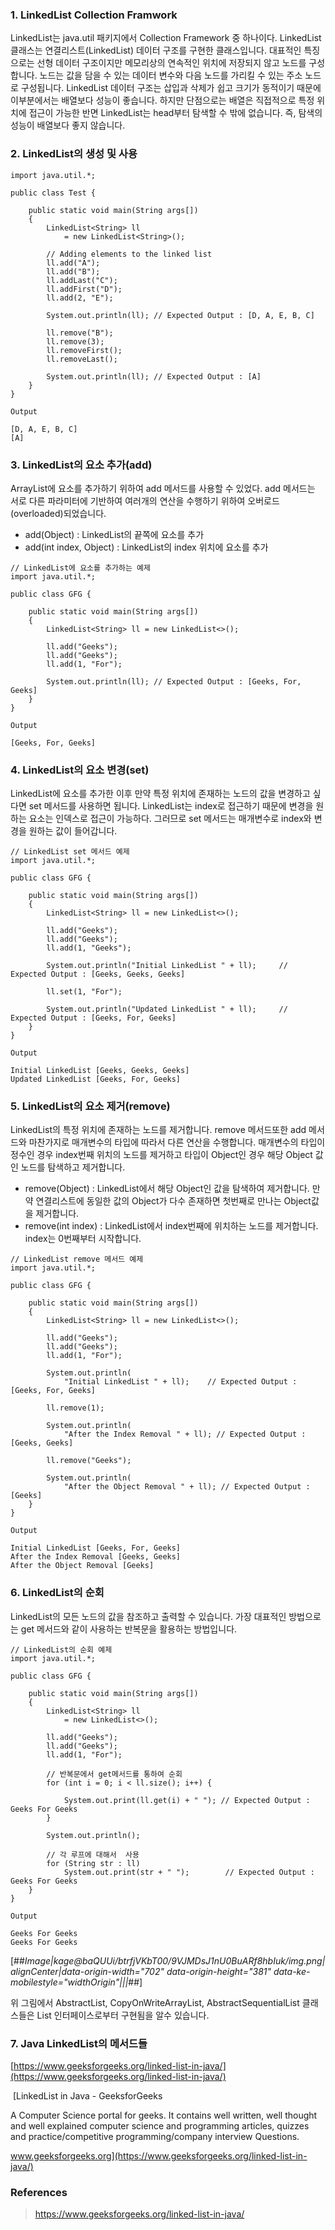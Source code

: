 ### 1\. LinkedList Collection Framwork

LinkedList는 java.util 패키지에서 Collection Framework 중 하나이다. LinkedList 클래스는 연결리스트(LinkedList) 데이터 구조를 구현한 클래스입니다. 대표적인 특징으로는 선형 데이터 구조이지만 메모리상의 연속적인 위치에 저장되지 않고 노드를 구성합니다. 노드는 값을 담을 수 있는 데이터 변수와 다음 노드를 가리킬 수 있는 주소 노드로 구성됩니다. LinkedList 데이터 구조는 삽입과 삭제가 쉽고 크기가 동적이기 때문에 이부분에서는 배열보다 성능이 좋습니다. 하지만 단점으로는 배열은 직접적으로 특정 위치에 접근이 가능한 반면 LinkedList는 head부터 탐색할 수 밖에 없습니다. 즉, 탐색의 성능이 배열보다 좋지 않습니다.

### 2\. LinkedList의 생성 및 사용

```
import java.util.*;
  
public class Test {
  
    public static void main(String args[])
    {
        LinkedList<String> ll
            = new LinkedList<String>();
  
        // Adding elements to the linked list
        ll.add("A");
        ll.add("B");
        ll.addLast("C");
        ll.addFirst("D");
        ll.add(2, "E");
  
        System.out.println(ll);	// Expected Output : [D, A, E, B, C]
  
        ll.remove("B");
        ll.remove(3);
        ll.removeFirst();		
        ll.removeLast();
  
        System.out.println(ll);	// Expected Output : [A]
    }
}
```

```
Output 

[D, A, E, B, C]
[A]
```

### 3\. LinkedList의 요소 추가(add)

ArrayList에 요소를 추가하기 위하여 add 메서드를 사용할 수 있었다. add 메서드는 서로 다른 파라미터에 기반하여 여러개의 연산을 수행하기 위하여 오버로드(overloaded)되었습니다.

-   add(Object) : LinkedList의 끝쪽에 요소를 추가
-   add(int index, Object) : LinkedList의 index 위치에 요소를 추가

```
// LinkedList에 요소를 추가하는 예제
import java.util.*; 
    
public class GFG { 
    
    public static void main(String args[]) 
    { 
        LinkedList<String> ll = new LinkedList<>(); 
    
        ll.add("Geeks"); 
        ll.add("Geeks"); 
        ll.add(1, "For"); 
    
        System.out.println(ll); // Expected Output : [Geeks, For, Geeks]
    } 
}
```

```
Output 

[Geeks, For, Geeks]
```

### 4\. LinkedList의 요소 변경(set)

LinkedList에 요소를 추가한 이후 만약 특정 위치에 존재하는 노드의 값을 변경하고 싶다면 set 메서드를 사용하면 됩니다. LinkedList는 index로 접근하기 때문에 변경을 원하는 요소는 인덱스로 접근이 가능하다. 그러므로 set 메서드는 매개변수로 index와 변경을 원하는 값이 들어갑니다.

```
// LinkedList set 메서드 예제
import java.util.*; 
    
public class GFG { 
    
    public static void main(String args[]) 
    { 
        LinkedList<String> ll = new LinkedList<>(); 
    
        ll.add("Geeks"); 
        ll.add("Geeks"); 
        ll.add(1, "Geeks"); 
    
        System.out.println("Initial LinkedList " + ll); 	// Expected Output : [Geeks, Geeks, Geeks]
    
        ll.set(1, "For"); 
    
        System.out.println("Updated LinkedList " + ll); 	// Expected Output : [Geeks, For, Geeks]
    } 
}
```

```
Output

Initial LinkedList [Geeks, Geeks, Geeks]
Updated LinkedList [Geeks, For, Geeks]
```

### 5\. LinkedList의 요소 제거(remove)

LinkedList의 특정 위치에 존재하는 노드를 제거합니다. remove 메서드또한 add 메서드와 마찬가지로 매개변수의 타입에 따라서 다른 연산을 수행합니다. 매개변수의 타입이 정수인 경우 index번째 위치의 노드를 제거하고 타입이 Object인 경우 해당 Object 값인 노드를 탐색하고 제거합니다.

-   remove(Object) : LinkedList에서 해당 Object인 값을 탐색하여 제거합니다. 만약 연결리스트에 동일한 값의 Object가 다수 존재하면 첫번째로 만나는 Object값을 제거합니다.
-   remove(int index) : LinkedList에서 index번째에 위치하는 노드를 제거합니다. index는 0번째부터 시작합니다.

```
// LinkedList remove 메서드 예제    
import java.util.*; 
    
public class GFG { 
    
    public static void main(String args[]) 
    { 
        LinkedList<String> ll = new LinkedList<>(); 
    
        ll.add("Geeks"); 
        ll.add("Geeks"); 
        ll.add(1, "For"); 
    
        System.out.println( 
            "Initial LinkedList " + ll); 	// Expected Output : [Geeks, For, Geeks]
    
        ll.remove(1); 
    
        System.out.println( 
            "After the Index Removal " + ll); // Expected Output : [Geeks, Geeks]
    
        ll.remove("Geeks"); 
    
        System.out.println( 
            "After the Object Removal " + ll); // Expected Output : [Geeks]
    } 
}
```

```
Output

Initial LinkedList [Geeks, For, Geeks]
After the Index Removal [Geeks, Geeks]
After the Object Removal [Geeks]
```

### 6\. LinkedList의 순회

LinkedList의 모든 노드의 값을 참조하고 출력할 수 있습니다. 가장 대표적인 방법으로는 get 메서드와 같이 사용하는 반복문을 활용하는 방법입니다.

```
// LinkedList의 순회 예제    
import java.util.*; 
    
public class GFG { 
    
    public static void main(String args[]) 
    { 
        LinkedList<String> ll 
            = new LinkedList<>(); 
    
        ll.add("Geeks"); 
        ll.add("Geeks"); 
        ll.add(1, "For"); 
    
        // 반복문에서 get메서드를 통하여 순회
        for (int i = 0; i < ll.size(); i++) { 
    
            System.out.print(ll.get(i) + " "); // Expected Output : Geeks For Geeks
        } 
    
        System.out.println(); 
    
        // 각 루프에 대해서  사용
        for (String str : ll) 
            System.out.print(str + " "); 		// Expected Output : Geeks For Geeks
    } 
}
```

```
Output

Geeks For Geeks 
Geeks For Geeks
```

[##_Image|kage@baQUUi/btrfjVKbT00/9VJMDsJ1nU0BuARf8hbIuk/img.png|alignCenter|data-origin-width="702" data-origin-height="381" data-ke-mobilestyle="widthOrigin"|||_##]

위 그림에서 AbstractList, CopyOnWriteArrayList, AbstractSequentialList 클래스들은 List 인터페이스로부터 구현됨을 알수 있습니다.

### 7\. Java LinkedList의 메서드들

[https://www.geeksforgeeks.org/linked-list-in-java/](https://www.geeksforgeeks.org/linked-list-in-java/)

 [LinkedList in Java - GeeksforGeeks

A Computer Science portal for geeks. It contains well written, well thought and well explained computer science and programming articles, quizzes and practice/competitive programming/company interview Questions.

www.geeksforgeeks.org](https://www.geeksforgeeks.org/linked-list-in-java/)

### References

> https://www.geeksforgeeks.org/linked-list-in-java/